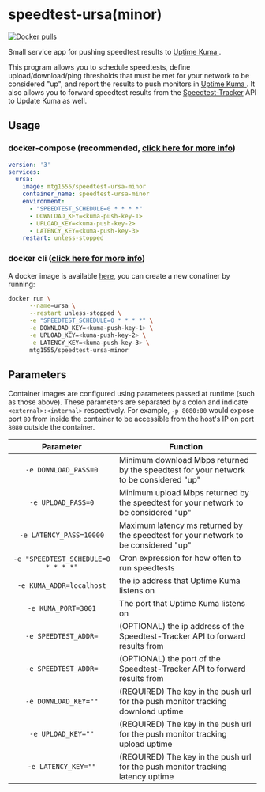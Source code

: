 # speedtest-ursa(minor)
[![Docker pulls](https://img.shields.io/docker/pulls/mtg1555/speedtest-ursa-minor?style=flat-square)](https://hub.docker.com/r/mtg1555/speedtest-ursa-minor)

Small service app for pushing speedtest results to [Uptime Kuma ](https://github.com/louislam/uptime-kuma).

This program allows you to schedule speedtests, define upload/download/ping thresholds that must be met for your network to be considered "up", and report the results to push monitors in [Uptime Kuma ](https://github.com/louislam/uptime-kuma). It also allows you to forward speedtest results from the [Speedtest-Tracker](https://github.com/henrywhitaker3/Speedtest-Tracker) API to Update Kuma as well.

## Usage

### docker-compose (recommended, [click here for more info](https://docs.linuxserver.io/general/docker-compose))

```yml
version: '3'
services:
  ursa:
    image: mtg1555/speedtest-ursa-minor
    container_name: speedtest-ursa-minor
    environment:
      - "SPEEDTEST_SCHEDULE=0 * * * *"
      - DOWNLOAD_KEY=<kuma-push-key-1>
      - UPLOAD_KEY=<kuma-push-key-2>
      - LATENCY_KEY=<kuma-push-key-3>
    restart: unless-stopped
```

### docker cli ([click here for more info](https://docs.docker.com/engine/reference/commandline/cli/))

A docker image is available [here](https://hub.docker.com/r/mtg1555/speedtest-ursa-minor), you can create a new conatiner by running:

```bash
docker run \
      --name=ursa \
      --restart unless-stopped \
      -e "SPEEDTEST_SCHEDULE=0 * * * *" \
      -e DOWNLOAD_KEY=<kuma-push-key-1> \
      -e UPLOAD_KEY=<kuma-push-key-2> \
      -e LATENCY_KEY=<kuma-push-key-3> \
      mtg1555/speedtest-ursa-minor
```

## Parameters

Container images are configured using parameters passed at runtime (such as those above). These parameters are separated by a colon and indicate `<external>:<internal>` respectively. For example, `-p 8080:80` would expose port `80` from inside the container to be accessible from the host's IP on port `8080` outside the container.

| Parameter | Function |
| :----: | --- |
| `-e DOWNLOAD_PASS=0` | Minimum download Mbps returned by the speedtest for your network to be considered "up" |
| `-e UPLOAD_PASS=0` | Minimum upload Mbps returned by the speedtest for your network to be considered "up" |
| `-e LATENCY_PASS=10000` | Maximum latency ms returned by the speedtest for your network to be considered "up" |
| `-e "SPEEDTEST_SCHEDULE=0 * * * *"` | Cron expression for how often to run speedtests |
| `-e KUMA_ADDR=localhost` | the ip address that Uptime Kuma listens on |
| `-e KUMA_PORT=3001` | The port that Uptime Kuma listens on |
| `-e SPEEDTEST_ADDR=` | (OPTIONAL) the ip address of the Speedtest-Tracker API to forward results from |
| `-e SPEEDTEST_ADDR=` | (OPTIONAL) the port of the Speedtest-Tracker API to forward results from |
| `-e DOWNLOAD_KEY=""` | (REQUIRED) The key in the push url for the push monitor tracking download uptime |
| `-e UPLOAD_KEY=""` | (REQUIRED) The key in the push url for the push monitor tracking upload uptime |
| `-e LATENCY_KEY=""` | (REQUIRED) The key in the push url for the push monitor tracking latency uptime |

